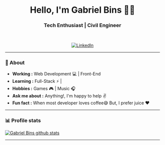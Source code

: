<h1 align="center"> Hello, I'm Gabriel Bins 👨‍💻 </h1>

<h3 align="center">  Tech Enthusiast | Civil Engineer </h3> <br>

<p align="center"> 
<a href="https://www.linkedin.com/in/gabrielbins/"><img alt="LinkedIn" src="https://img.shields.io/badge/-Gabriel_Bins-blue?style=flat-square&logo=Linkedin&logoColor=white&link=https://www.linkedin.com/in/gabrielbins/"></a>
</p>

---------------------------------------------------------------------------------------------------------------------------------------------------------------------------------
### 🤔 About
-  **Working :**  Web Development :computer: | Front-End
-  **Learning :** Full-Stack :zap: | 	
-  **Hobbies :** Games 🎮 | Music :headphones:
-  **Ask me about :** Anything!, I'm happy to help :v:
-  **Fun fact :** When most developer loves coffee:sweat_smile: But, I prefer juice :heart: 

---------------------------------------------------------------------------------------------------------------------------------------------------------------------------------

### 📊 Profile stats

[![Gabriel Bins github stats](https://github-readme-stats.vercel.app/api?username=gabrielbins&show_icons=true&title_color=fff&icon_color=79ff97&text_color=9f9f9f&bg_color=151515)](https://github.com/gabrielbins/github-readme-stats)

-------------------------------------------------------------------------------------------------------------------------------------------------------------------------------
